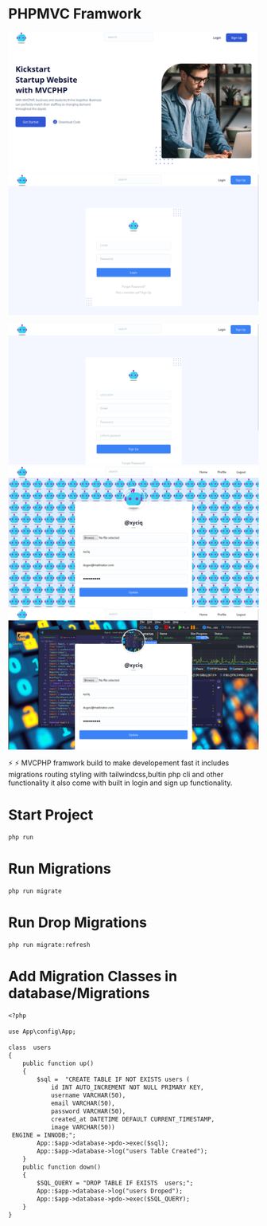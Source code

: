 # PHPMVC Framwork

![alt mvcpt](https://github.com/birukindrias/Mvcpt-php-mvc-framwork/blob/main/storage/h.png)
![alt mvcpt](https://github.com/birukindrias/Mvcpt-php-mvc-framwork/blob/main/storage/2.png)

![alt mvcpt](https://github.com/birukindrias/Mvcpt-php-mvc-framwork/blob/main/storage/5.png)
![alt mvcpt](https://github.com/birukindrias/Mvcpt-php-mvc-framwork/blob/main/storage/7.png)
![alt mvcpt](https://github.com/birukindrias/Mvcpt-php-mvc-framwork/blob/main/storage/8.png)


:zap: :zap: MVCPHP framwork build to make developement fast it includes migrations routing styling with tailwindcss,bultin php cli and other functionality it also come with built in login and sign up functionality.

# Start Project
```
php run
``` 

# Run Migrations

```
php run migrate
```

# Run Drop Migrations 


```
php run migrate:refresh
```
# Add Migration Classes in database/Migrations 
```
<?php

use App\config\App;

class  users
{
    public function up()
    {
        $sql =  "CREATE TABLE IF NOT EXISTS users (
            id INT AUTO_INCREMENT NOT NULL PRIMARY KEY,
            username VARCHAR(50),
            email VARCHAR(50),
            password VARCHAR(50),
            created_at DATETIME DEFAULT CURRENT_TIMESTAMP,
            image VARCHAR(50))
 ENGINE = INNODB;";
        App::$app->database->pdo->exec($sql);
        App::$app->database->log("users Table Created");
    }
    public function down()
    {
        $SQL_QUERY = "DROP TABLE IF EXISTS  users;";
        App::$app->database->log("users Droped");
        App::$app->database->pdo->exec($SQL_QUERY);
    }
}
```


